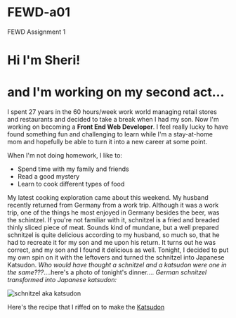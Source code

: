 # FEWD-a01
FEWD Assignment 1

# Hi I'm Sheri!

# and I'm working on my second act...

I spent 27 years in the 60 hours/week work world managing retail stores and restaurants and decided to take a break when I had my son.  Now I'm working on becoming a **Front End Web Developer**.  I feel really lucky to have found something fun and challenging to learn while I'm a stay-at-home mom and hopefully be able to turn it into a new career at some point.

When I'm not doing homework, I like to:
* Spend time with my family and friends
* Read a good mystery 
* Learn to cook different types of food

My latest cooking exploration came about this weekend.  My husband recently returned from Germany from a work trip.  Although it was a work trip, one of the things he most enjoyed in Germany besides the beer, was the schintzel.  If you're not familiar with it, schnitzel is a fried and breaded thinly sliced piece of meat.  Sounds kind of mundane, but a well prepared schnitzel is quite delicious according to my husband, so much so, that he had to recreate it for my son and me upon his return.  It turns out he was correct, and my son and I found it delicious as well.  Tonight,  I decided to put my own spin on it with the leftovers and turned the schnitzel into Japanese Katsudon.  _*Who would have thought a schnitzel and a katsudon were one in the same???*_....here's a photo of tonight's dinner.... *German schnitzel transformed into Japanese katsudon:*

![schnitzel aka katsudon](https://cdn.pixabay.com/photo/2015/10/24/13/25/japanese-1004450__480.jpg)

Here's the recipe that I riffed on to make the [Katsudon](https://thewoksoflife.com/katsudon/) 
